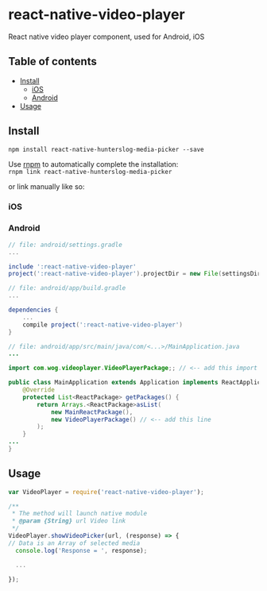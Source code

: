 # react-native-video-player
React native video player component, used for Android, iOS

## Table of contents
- [Install](#install)
  - [iOS](#ios)
  - [Android](#android)
- [Usage](#usage)

## Install

`npm install react-native-hunterslog-media-picker --save`

Use [rnpm](https://github.com/rnpm/rnpm) to automatically complete the installation:  
`rnpm link react-native-hunterslog-media-picker`

or link manually like so:

### iOS


### Android
```gradle
// file: android/settings.gradle
...

include ':react-native-video-player'
project(':react-native-video-player').projectDir = new File(settingsDir, '../node_modules/react-native-video-player')
```
```gradle
// file: android/app/build.gradle
...

dependencies {
    ...
    compile project(':react-native-video-player')
}
```
```java
// file: android/app/src/main/java/com/<...>/MainApplication.java
...

import com.wog.videoplayer.VideoPlayerPackage;; // <-- add this import

public class MainApplication extends Application implements ReactApplication {
    @Override
    protected List<ReactPackage> getPackages() {
        return Arrays.<ReactPackage>asList(
            new MainReactPackage(),
            new VideoPlayerPackage() // <-- add this line
        );
    }
...
}

```
## Usage

```javascript
var VideoPlayer = require('react-native-video-player');

/**
 * The method will launch native module
 * @param {String} url Video link
 */
VideoPlayer.showVideoPicker(url, (response) => {
// Data is an Array of selected media
  console.log('Response = ', response);

  ...

});
